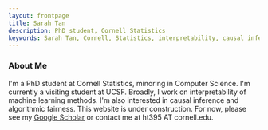 ```yaml
---
layout: frontpage
title: Sarah Tan
description: PhD student, Cornell Statistics
keywords: Sarah Tan, Cornell, Statistics, interpretability, causal inference
---
```


<div class="container" id="about"><h3>About Me</h3>
I'm a PhD student at Cornell Statistics, minoring in Computer Science. I'm currently a visiting student at UCSF. Broadly, I work on interpretability of machine learning methods. I'm also interested in causal inference and algorithmic fairness. This website is under construction. For now, please see my <a href="https://scholar.google.com/citations?user=_tSKmPYAAAAJ&hl=en">Google Scholar</a> or contact me at ht395 AT cornell.edu. 
</div>
